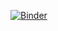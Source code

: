 [![Binder](https://mybinder.org/badge_logo.svg)](https://mybinder.org/v2/gh/KlanJ/pruebaBinder.git/HEAD)
